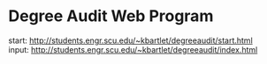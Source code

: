 # Degree Audit Web Program
start: http://students.engr.scu.edu/~kbartlet/degreeaudit/start.html <br />
input: http://students.engr.scu.edu/~kbartlet/degreeaudit/index.html
